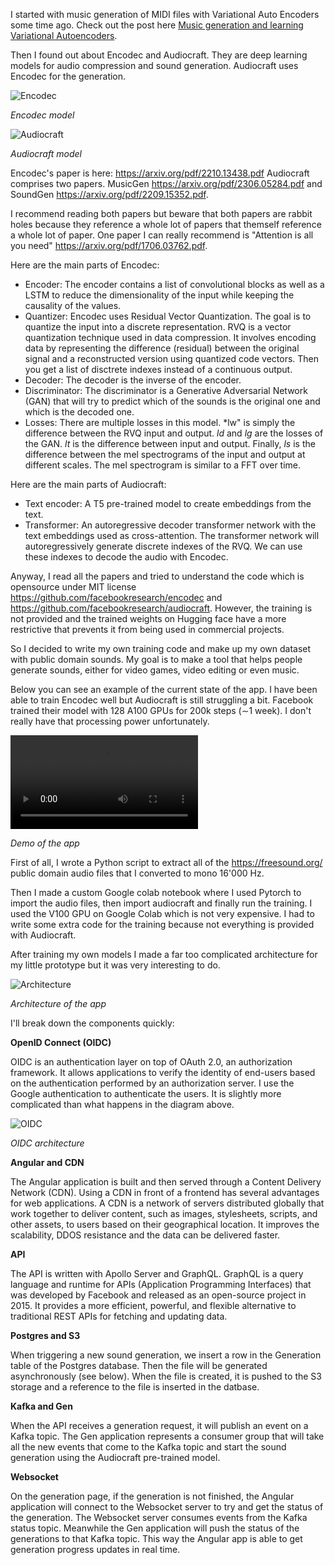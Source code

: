 I started with music generation of MIDI files with Variational Auto Encoders some time ago. Check out the post here [Music generation and learning Variational Autoencoders](/post/2019-09-05-midi-gen).

Then I found out about Encodec and Audiocraft. They are deep learning models for audio compression and sound generation. Audiocraft uses Encodec for the generation.

![Encodec](assets/posts/2023-12-10-sound-gen/encodec.webp "Encodec")

*Encodec model*

![Audiocraft](assets/posts/2023-12-10-sound-gen/audiocraft.webp "Audiocraft")

*Audiocraft model*

Encodec's paper is here: https://arxiv.org/pdf/2210.13438.pdf 
Audiocraft comprises two papers. MusicGen https://arxiv.org/pdf/2306.05284.pdf and SoundGen https://arxiv.org/pdf/2209.15352.pdf.

I recommend reading both papers but beware that both papers are rabbit holes because they reference a whole lot of papers that themself reference a whole lot of paper. One paper I can really recommend is "Attention is all you need" https://arxiv.org/pdf/1706.03762.pdf.

Here are the main parts of Encodec:

- Encoder: The encoder contains a list of convolutional blocks as well as a LSTM to reduce the dimensionality of the input while keeping the causality of the values.
- Quantizer: Encodec uses Residual Vector Quantization. The goal is to quantize the input into a discrete representation. RVQ is a vector quantization technique used in data compression. It involves encoding data by representing the difference (residual) between the original signal and a reconstructed version using quantized code vectors. Then you get a list of disctrete indexes instead of a continuous output.
- Decoder: The decoder is the inverse of the encoder.
- Discriminator: The discriminator is a Generative Adversarial Network (GAN) that will try to predict which of the sounds is the original one and which is the decoded one.
- Losses: There are multiple losses in this model. *lw" is simply the difference between the RVQ input and output. *ld* and *lg* are the losses of the GAN. *lt* is the difference between input and output. Finally, *ls* is the difference between the mel spectrograms of the input and output at different scales. The mel spectrogram is similar to a FFT over time.

Here are the main parts of Audiocraft:

- Text encoder: A T5 pre-trained model to create embeddings from the text.
- Transformer: An autoregressive decoder transformer network with the text embeddings used as cross-attention. The transformer network will autoregressively generate discrete indexes of the RVQ. We can use these indexes to decode the audio with Encodec.

Anyway, I read all the papers and tried to understand the code which is opensource under MIT license https://github.com/facebookresearch/encodec and https://github.com/facebookresearch/audiocraft. However, the training is not provided and the trained weights on Hugging face have a more restrictive that prevents it from being used in commercial projects.

So I decided to write my own training code and make up my own dataset with public domain sounds. My goal is to make a tool that helps people generate sounds, either for video games, video editing or even music.

Below you can see an example of the current state of the app. I have been able to train Encodec well but Audiocraft is still struggling a bit. Facebook trained their model with  128 A100 GPUs for 200k steps (∼1 week). I don't really have that processing power unfortunately.

<video loop controls>
  <source src="assets/posts/2023-12-10-sound-gen/1.mp4" type="video/mp4">
</video>

*Demo of the app*

First of all, I wrote a Python script to extract all of the https://freesound.org/ public domain audio files that I converted to mono 16'000 Hz.

Then I made a custom Google colab notebook where I used Pytorch to import the audio files, then import audiocraft and finally run the training. I used the V100 GPU on Google Colab which is not very expensive. I had to write some extra code for the training because not everything is provided with Audiocraft.

After training my own models I made a far too complicated architecture for my little prototype but it was very interesting to do.

![Architecture](/assets/posts/2023-12-10-sound-gen/architecture.webp "Architecture")

*Architecture of the app*

I'll break down the components quickly:

**OpenID Connect (OIDC)**

OIDC is an authentication layer on top of OAuth 2.0, an authorization framework. It allows applications to verify the identity of end-users based on the authentication performed by an authorization server. I use the Google authentication to authenticate the users. It is slightly more complicated than what happens in the diagram above.

![OIDC](/assets/posts/2023-12-10-sound-gen/oidc.webp "OIDC")

*OIDC architecture*

**Angular and CDN**

The Angular application is built and then served through a Content Delivery Network (CDN). Using a CDN in front of a frontend has several advantages for web applications. A CDN is a network of servers distributed globally that work together to deliver content, such as images, stylesheets, scripts, and other assets, to users based on their geographical location. It improves the scalability, DDOS resistance and the data can be delivered faster.

**API**

The API is written with Apollo Server and GraphQL. GraphQL is a query language and runtime for APIs (Application Programming Interfaces) that was developed by Facebook and released as an open-source project in 2015. It provides a more efficient, powerful, and flexible alternative to traditional REST APIs for fetching and updating data.

**Postgres and S3**

When triggering a new sound generation, we insert a row in the Generation table of the Postgres database. Then the file will be generated asynchronously (see below). When the file is created, it is pushed to the S3 storage and a reference to the file is inserted in the datbase.

**Kafka and Gen**

When the API receives a generation request, it will publish an event on a Kafka topic. The Gen application represents a consumer group that will take all the new events that come to the Kafka topic and start the sound generation using the Audiocraft pre-trained model. 

**Websocket**

On the generation page, if the generation is not finished, the Angular application will connect to the Websocket server to try and get the status of the generation. The Websocket server consumes events from the Kafka status topic. Meanwhile the Gen application will push the status of the generations to that Kafka topic. This way the Angular app is able to get generation progress updates in real time.

